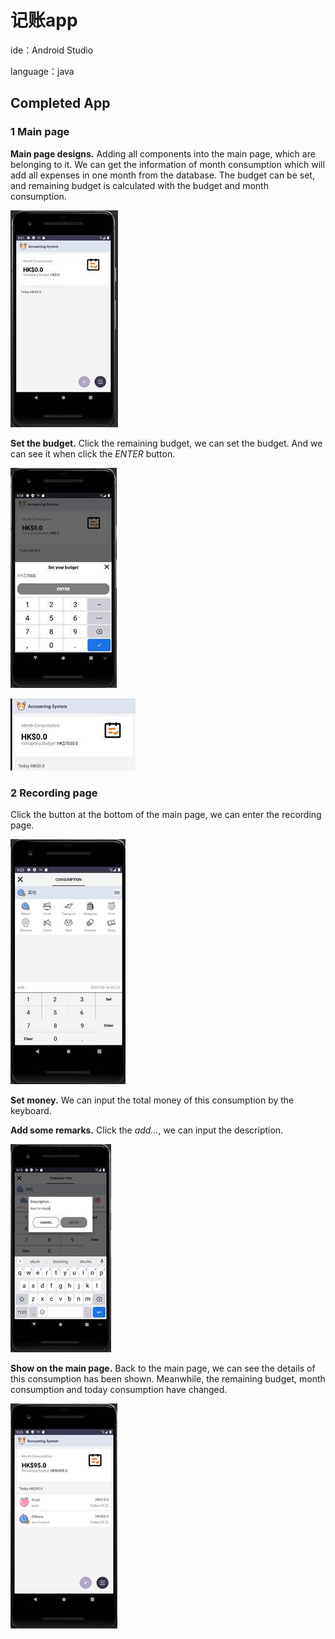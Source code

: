 # 记账app

ide：Android Studio

language：java



## **Completed App**

### 1 Main page

**Main page designs.** Adding all components into the main page, which are belonging to it. We can get the information of month consumption which will add all expenses in one month from the database. The budget can be set, and remaining budget is calculated with the budget and month consumption.

![手机屏幕的截图  描述已自动生成](https://github.com/FinnSHI/accounting-system/blob/main/README.assets/clip_image002.jpg)

**Set the budget.** Click the remaining budget, we can set the budget. And we can see it when click the *ENTER* button.

![电子设备的屏幕  描述已自动生成](https://github.com/FinnSHI/accounting-system/blob/main/README.assets/202203161737046.jpg)



 

![图形用户界面, 应用程序, Teams  描述已自动生成](https://github.com/FinnSHI/accounting-system/blob/main/README.assets/clip_image006.jpg)



 

### 2 Recording page

Click the button at the bottom of the main page, we can enter the recording page.

![手机屏幕截图  描述已自动生成](https://github.com/FinnSHI/accounting-system/blob/main/README.assets/clip_image008.jpg)



**Set money.** We can input the total money of this consumption by the keyboard.

**Add some remarks.** Click the *add…*, we can input the description.

![电脑萤幕的截图  描述已自动生成](https://github.com/FinnSHI/accounting-system/blob/main/README.assets/clip_image010.jpg)



 

**Show on the main page.** Back to the main page, we can see the details of this consumption has been shown. Meanwhile, the remaining budget, month consumption and today consumption have changed.

![图形用户界面, 文本, 应用程序  描述已自动生成](https://github.com/FinnSHI/accounting-system/blob/main/README.assets/clip_image012.jpg)

